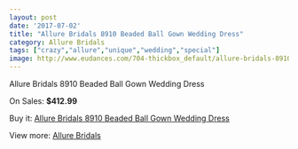 ```yaml
---
layout: post
date: '2017-07-02'
title: "Allure Bridals 8910 Beaded Ball Gown Wedding Dress"
category: Allure Bridals
tags: ["crazy","allure","unique","wedding","special"]
image: http://www.eudances.com/704-thickbox_default/allure-bridals-8910-beaded-ball-gown-wedding-dress.jpg
---
```

Allure Bridals 8910 Beaded Ball Gown Wedding Dress

On Sales: **$412.99**
<a href="https://www.eudances.com/en/allure-bridals/222-allure-bridals-8910-beaded-ball-gown-wedding-dress.html"><amp-img layout="responsive" width="600" height="600" src="//www.eudances.com/704-thickbox_default/allure-bridals-8910-beaded-ball-gown-wedding-dress.jpg" alt="Allure Bridals 8910 Beaded Ball Gown Wedding Dress 0" /></a>
<a href="https://www.eudances.com/en/allure-bridals/222-allure-bridals-8910-beaded-ball-gown-wedding-dress.html"><amp-img layout="responsive" width="600" height="600" src="//www.eudances.com/705-thickbox_default/allure-bridals-8910-beaded-ball-gown-wedding-dress.jpg" alt="Allure Bridals 8910 Beaded Ball Gown Wedding Dress 1" /></a>

Buy it: [Allure Bridals 8910 Beaded Ball Gown Wedding Dress](https://www.eudances.com/en/allure-bridals/222-allure-bridals-8910-beaded-ball-gown-wedding-dress.html "Allure Bridals 8910 Beaded Ball Gown Wedding Dress")

View more: [Allure Bridals](https://www.eudances.com/en/2-allure-bridals "Allure Bridals")